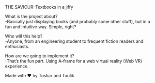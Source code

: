THE SAVIOUR–Textbooks in a jiffy


What is the project about?  
-Basically just displaying books (and probably some other stuff), but in a fun and intuitive way. Simple, right?

Who will this help?  
-Anyone, from an engineering student to frequent fiction readers and enthusiasts. 

How are we going to implement it?  
-That’s the fun part. Using A-frame for a web virtual reality (Web VR) experience.




Made with ❤️ by Tushar and Toulik
